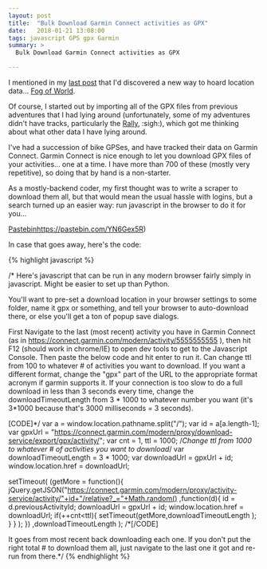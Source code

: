 ```yaml
---
layout: post
title:  "Bulk Download Garmin Connect activities as GPX"
date:   2018-01-21 13:08:00
tags: javascript GPS gpx Garmin
summary: >
  Bulk Download Garmin Connect activities as GPX

---
```


I mentioned in my [last post]({{page.previous.url}}) that I'd discovered a new way
to hoard location data... [Fog of World](https://fogofworld.com).

Of course, I started out by importing all of the GPX files from previous adventures
that I had lying around (unfortunately, some of my adventures didn't have tracks,
particularly the [Rally](http://wander.ingstar.com/adventures/rally.html), :sigh:),
which got me thinking about what other data I have lying around.

I've had a succession of bike GPSes, and have tracked their data on Garmin Connect.
Garmin Connect is nice enough to let you download GPX files of your activities...
one at a time. I have more than 700 of these (mostly very repetitive), so doing
that by hand is a non-starter.

As a mostly-backend coder, my first thought was to write a scraper to download them
all, but that would mean the usual hassle with logins, but a search turned up an
easier way: run javascript in the browser to do it for you...

[Pastebin]()https://pastebin.com/YN6Gex5R)

In case that goes away, here's the code:

{% highlight javascript %}

/*
Here's javascript that can be run in any modern browser fairly simply in javascript. Might be easier to set up than Python.

You'll want to pre-set a download location in your browser settings to some folder, name it gpx or something, and tell your browser to auto-download there, or else you'll get a ton of popup save dialogs.

First Navigate to the last (most recent) activity you have in Garmin Connect (as in https://connect.garmin.com/modern/activity/5555555555 ), then hit F12 (should work in chrome/IE) to open dev tools to get to the Javascript Console. Then paste the below code and hit enter to run it. Can change ttl from 100 to whatever # of activities you want to download.
If you want a different format, change the "gpx" part of the URL to the appropriate format acronym if garmin supports it.
If your connection is too slow to do a full download in less than 3 seconds every time, change the downloadTimeoutLength from 3 * 1000 to whatever number you want (it's 3*1000 because that's 3000 milliseconds = 3 seconds).

[CODE]*/
var a = window.location.pathname.split("/");
var id = a[a.length-1];
var gpxUrl = "https://connect.garmin.com/modern/proxy/download-service/export/gpx/activity/";
var cnt = 1, ttl = 1000; /*Change ttl from 1000 to whatever # of activities you want to download*/
var downloadTimeoutLength = 3 * 1000;
var downloadUrl = gpxUrl + id;
window.location.href = downloadUrl;

setTimeout(
   (getMore = function(){
	jQuery.getJSON("https://connect.garmin.com/modern/proxy/activity-service/activity/"+id+"/relative?_="+Math.random()
		,function(d){
			id = d.previousActivityId;
			downloadUrl = gpxUrl + id;
			window.location.href = downloadUrl;
			if(++cnt<ttl){
				setTimeout(getMore,downloadTimeoutLength );
			}
		}
	);
   })
   ,downloadTimeoutLength 
);
/*[/CODE]

It goes from most recent back downloading each one. If you don't put the right total # to download them all, just navigate to the last one it got and re-run from there.*/
{% endhighlight %}
